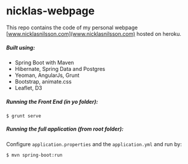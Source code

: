 # nicklas-webpage

This repo contains the code of my personal webpage [www.nicklasnilsson.com](www.nicklasnilsson.com) hosted on heroku.

##### Built using:

- Spring Boot with Maven
- Hibernate, Spring Data and Postgres
- Yeoman, AngularJs, Grunt
- Bootstrap, animate.css
- Leaflet, D3

##### Running the Front End (in yo folder):

```
$ grunt serve
```

##### Running the full application (from root folder):

Configure `application.properties` and the `application.yml` and run by:

```
$ mvn spring-boot:run
```

